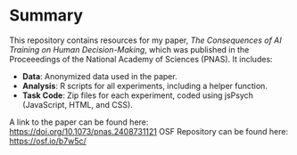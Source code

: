 # Summary

This repository contains resources for my paper, *The Consequences of AI Training on Human Decision-Making*, which was published in the Proceeedings of the National Academy of Sciences (PNAS). It includes:

- **Data**: Anonymized data used in the paper.
- **Analysis**: R scripts for all experiments, including a helper function.
- **Task Code**: Zip files for each experiment, coded using jsPsych (JavaScript, HTML, and CSS).

A link to the paper can be found here: https://doi.org/10.1073/pnas.2408731121
OSF Repository can be found here: https://osf.io/b7w5c/
